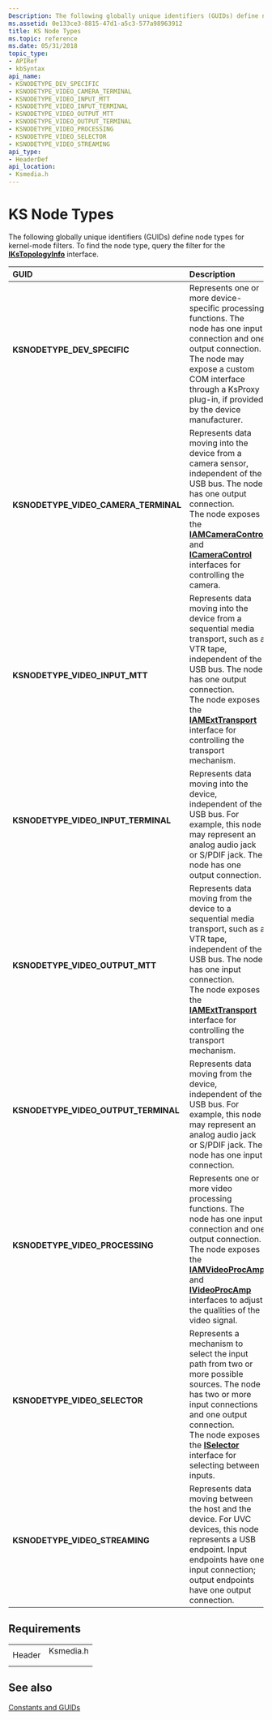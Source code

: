 ```yaml
---
Description: The following globally unique identifiers (GUIDs) define node types for kernel-mode filters. To find the node type, query the filter for the IKsTopologyInfo interface.
ms.assetid: 0e133ce3-8815-47d1-a5c3-577a98963912
title: KS Node Types
ms.topic: reference
ms.date: 05/31/2018
topic_type: 
- APIRef
- kbSyntax
api_name: 
- KSNODETYPE_DEV_SPECIFIC
- KSNODETYPE_VIDEO_CAMERA_TERMINAL
- KSNODETYPE_VIDEO_INPUT_MTT
- KSNODETYPE_VIDEO_INPUT_TERMINAL
- KSNODETYPE_VIDEO_OUTPUT_MTT
- KSNODETYPE_VIDEO_OUTPUT_TERMINAL
- KSNODETYPE_VIDEO_PROCESSING
- KSNODETYPE_VIDEO_SELECTOR
- KSNODETYPE_VIDEO_STREAMING
api_type: 
- HeaderDef
api_location: 
- Ksmedia.h
---
```


# KS Node Types

The following globally unique identifiers (GUIDs) define node types for kernel-mode filters. To find the node type, query the filter for the [**IKsTopologyInfo**](/windows/desktop/api/Vidcap/nn-vidcap-ikstopologyinfo) interface.



| GUID                                                                                                                                                                                                                     | Description                                                                                                                                                                                                                                                                                              |
|:-------------------------------------------------------------------------------------------------------------------------------------------------------------------------------------------------------------------------|:---------------------------------------------------------------------------------------------------------------------------------------------------------------------------------------------------------------------------------------------------------------------------------------------------------|
| <span id="KSNODETYPE_DEV_SPECIFIC"></span><span id="ksnodetype_dev_specific"></span><dl> <dt>**KSNODETYPE\_DEV\_SPECIFIC**</dt> </dl>                             | Represents one or more device-specific processing functions. The node has one input connection and one output connection.<br/> The node may expose a custom COM interface through a KsProxy plug-in, if provided by the device manufacturer.<br/>                                            |
| <span id="KSNODETYPE_VIDEO_CAMERA_TERMINAL"></span><span id="ksnodetype_video_camera_terminal"></span><dl> <dt>**KSNODETYPE\_VIDEO\_CAMERA\_TERMINAL**</dt> </dl> | Represents data moving into the device from a camera sensor, independent of the USB bus. The node has one output connection.<br/> The node exposes the [**IAMCameraControl**](/windows/desktop/api/Strmif/nn-strmif-iamcameracontrol) and [**ICameraControl**](/windows/desktop/api/Vidcap/nn-vidcap-icameracontrol) interfaces for controlling the camera.<br/> |
| <span id="KSNODETYPE_VIDEO_INPUT_MTT"></span><span id="ksnodetype_video_input_mtt"></span><dl> <dt>**KSNODETYPE\_VIDEO\_INPUT\_MTT**</dt> </dl>                   | Represents data moving into the device from a sequential media transport, such as a VTR tape, independent of the USB bus. The node has one output connection.<br/> The node exposes the [**IAMExtTransport**](/windows/desktop/api/Strmif/nn-strmif-iamexttransport) interface for controlling the transport mechanism.<br/>   |
| <span id="KSNODETYPE_VIDEO_INPUT_TERMINAL"></span><span id="ksnodetype_video_input_terminal"></span><dl> <dt>**KSNODETYPE\_VIDEO\_INPUT\_TERMINAL**</dt> </dl>    | Represents data moving into the device, independent of the USB bus. For example, this node may represent an analog audio jack or S/PDIF jack. The node has one output connection.<br/>                                                                                                             |
| <span id="KSNODETYPE_VIDEO_OUTPUT_MTT"></span><span id="ksnodetype_video_output_mtt"></span><dl> <dt>**KSNODETYPE\_VIDEO\_OUTPUT\_MTT**</dt> </dl>                | Represents data moving from the device to a sequential media transport, such as a VTR tape, independent of the USB bus. The node has one input connection.<br/> The node exposes the [**IAMExtTransport**](/windows/desktop/api/Strmif/nn-strmif-iamexttransport) interface for controlling the transport mechanism.<br/>      |
| <span id="KSNODETYPE_VIDEO_OUTPUT_TERMINAL"></span><span id="ksnodetype_video_output_terminal"></span><dl> <dt>**KSNODETYPE\_VIDEO\_OUTPUT\_TERMINAL**</dt> </dl> | Represents data moving from the device, independent of the USB bus. For example, this node may represent an analog audio jack or S/PDIF jack. The node has one input connection.<br/>                                                                                                              |
| <span id="KSNODETYPE_VIDEO_PROCESSING"></span><span id="ksnodetype_video_processing"></span><dl> <dt>**KSNODETYPE\_VIDEO\_PROCESSING**</dt> </dl>                 | Represents one or more video processing functions. The node has one input connection and one output connection.<br/> The node exposes the [**IAMVideoProcAmp**](/windows/desktop/api/Strmif/nn-strmif-iamvideoprocamp) and [**IVideoProcAmp**](/windows/desktop/api/Vidcap/nn-vidcap-ivideoprocamp) interfaces to adjust the qualities of the video signal.<br/> |
| <span id="KSNODETYPE_VIDEO_SELECTOR"></span><span id="ksnodetype_video_selector"></span><dl> <dt>**KSNODETYPE\_VIDEO\_SELECTOR**</dt> </dl>                       | Represents a mechanism to select the input path from two or more possible sources. The node has two or more input connections and one output connection.<br/> The node exposes the [**ISelector**](/windows/desktop/api/Vidcap/nn-vidcap-iselector) interface for selecting between inputs.<br/>                               |
| <span id="KSNODETYPE_VIDEO_STREAMING"></span><span id="ksnodetype_video_streaming"></span><dl> <dt>**KSNODETYPE\_VIDEO\_STREAMING**</dt> </dl>                    | Represents data moving between the host and the device. For UVC devices, this node represents a USB endpoint. Input endpoints have one input connection; output endpoints have one output connection.<br/>                                                                                         |



## Requirements



|                   |                                                                                      |
|-------------------|--------------------------------------------------------------------------------------|
| Header<br/> | <dl> <dt>Ksmedia.h</dt> </dl> |



## See also

<dl> <dt>

[Constants and GUIDs](constants-and-guids.md)
</dt> </dl>

 

 




